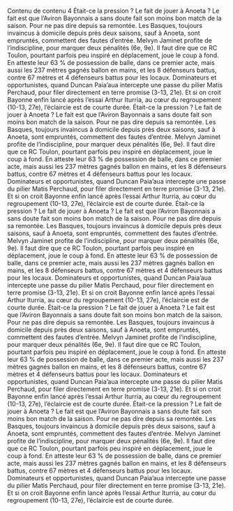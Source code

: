 Contenu de contenu 4
Était-ce la pression ? Le fait de jouer à Anoeta ? Le fait est que l’Aviron Bayonnais a sans doute fait son moins bon match de la saison. Pour ne pas dire depuis sa remontée. Les Basques, toujours invaincus à domicile depuis près deux saisons, sauf à Anoeta, sont empruntés, commettent des fautes d’entrée. Melvyn Jaminet profite de l’indiscipline, pour marquer deux pénalités (6e, 9e). Il faut dire que ce RC Toulon, pourtant parfois peu inspiré en déplacement, joue le coup à fond. En atteste leur 63 % de possession de balle, dans ce premier acte, mais aussi les 237 mètres gagnés ballon en mains, et les 8 défenseurs battus, contre 67 mètres et 4 défenseurs battus pour les locaux. Dominateurs et opportunistes, quand Duncan Paia’aua intercepte une passe du pilier Matis Perchaud, pour filer directement en terre promise (3-13, 21e). Et si on croit Bayonne enfin lancé après l’essai Arthur Iturria, au cœur du regroupement (10-13, 27e), l’éclaircie est de courte durée. Était-ce la pression ? Le fait de jouer à Anoeta ? Le fait est que l’Aviron Bayonnais a sans doute fait son moins bon match de la saison. Pour ne pas dire depuis sa remontée. Les Basques, toujours invaincus à domicile depuis près deux saisons, sauf à Anoeta, sont empruntés, commettent des fautes d’entrée. Melvyn Jaminet profite de l’indiscipline, pour marquer deux pénalités (6e, 9e). Il faut dire que ce RC Toulon, pourtant parfois peu inspiré en déplacement, joue le coup à fond. En atteste leur 63 % de possession de balle, dans ce premier acte, mais aussi les 237 mètres gagnés ballon en mains, et les 8 défenseurs battus, contre 67 mètres et 4 défenseurs battus pour les locaux. Dominateurs et opportunistes, quand Duncan Paia’aua intercepte une passe du pilier Matis Perchaud, pour filer directement en terre promise (3-13, 21e). Et si on croit Bayonne enfin lancé après l’essai Arthur Iturria, au cœur du regroupement (10-13, 27e), l’éclaircie est de courte durée. Était-ce la pression ? Le fait de jouer à Anoeta ? Le fait est que l’Aviron Bayonnais a sans doute fait son moins bon match de la saison. Pour ne pas dire depuis sa remontée. Les Basques, toujours invaincus à domicile depuis près deux saisons, sauf à Anoeta, sont empruntés, commettent des fautes d’entrée. Melvyn Jaminet profite de l’indiscipline, pour marquer deux pénalités (6e, 9e). Il faut dire que ce RC Toulon, pourtant parfois peu inspiré en déplacement, joue le coup à fond. En atteste leur 63 % de possession de balle, dans ce premier acte, mais aussi les 237 mètres gagnés ballon en mains, et les 8 défenseurs battus, contre 67 mètres et 4 défenseurs battus pour les locaux. Dominateurs et opportunistes, quand Duncan Paia’aua intercepte une passe du pilier Matis Perchaud, pour filer directement en terre promise (3-13, 21e). Et si on croit Bayonne enfin lancé après l’essai Arthur Iturria, au cœur du regroupement (10-13, 27e), l’éclaircie est de courte durée. Était-ce la pression ? Le fait de jouer à Anoeta ? Le fait est que l’Aviron Bayonnais a sans doute fait son moins bon match de la saison. Pour ne pas dire depuis sa remontée. Les Basques, toujours invaincus à domicile depuis près deux saisons, sauf à Anoeta, sont empruntés, commettent des fautes d’entrée. Melvyn Jaminet profite de l’indiscipline, pour marquer deux pénalités (6e, 9e). Il faut dire que ce RC Toulon, pourtant parfois peu inspiré en déplacement, joue le coup à fond. En atteste leur 63 % de possession de balle, dans ce premier acte, mais aussi les 237 mètres gagnés ballon en mains, et les 8 défenseurs battus, contre 67 mètres et 4 défenseurs battus pour les locaux. Dominateurs et opportunistes, quand Duncan Paia’aua intercepte une passe du pilier Matis Perchaud, pour filer directement en terre promise (3-13, 21e). Et si on croit Bayonne enfin lancé après l’essai Arthur Iturria, au cœur du regroupement (10-13, 27e), l’éclaircie est de courte durée. Était-ce la pression ? Le fait de jouer à Anoeta ? Le fait est que l’Aviron Bayonnais a sans doute fait son moins bon match de la saison. Pour ne pas dire depuis sa remontée. Les Basques, toujours invaincus à domicile depuis près deux saisons, sauf à Anoeta, sont empruntés, commettent des fautes d’entrée. Melvyn Jaminet profite de l’indiscipline, pour marquer deux pénalités (6e, 9e). Il faut dire que ce RC Toulon, pourtant parfois peu inspiré en déplacement, joue le coup à fond. En atteste leur 63 % de possession de balle, dans ce premier acte, mais aussi les 237 mètres gagnés ballon en mains, et les 8 défenseurs battus, contre 67 mètres et 4 défenseurs battus pour les locaux. Dominateurs et opportunistes, quand Duncan Paia’aua intercepte une passe du pilier Matis Perchaud, pour filer directement en terre promise (3-13, 21e). Et si on croit Bayonne enfin lancé après l’essai Arthur Iturria, au cœur du regroupement (10-13, 27e), l’éclaircie est de courte durée.